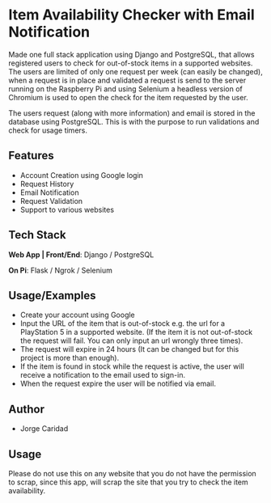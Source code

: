 
# Item Availability Checker with Email Notification

Made one full stack application using Django and PostgreSQL, that allows registered users to check for out-of-stock items in a supported websites.
The users are limited of only one request per week (can easily be changed), when a request is in place and validated a request is send to the server running on the Raspberry Pi and using Selenium a headless version of Chromium is used to open the check for the item requested by the user.  

The users request (along with more information) and email is stored in the database using PostgreSQL. This is with the purpose to run validations and check for usage timers.
## Features

- Account Creation using Google login
- Request History
- Email Notification
- Request Validation
- Support to various websites



## Tech Stack

**Web App  | Front/End**: Django / PostgreSQL

**On Pi**: Flask / Ngrok / Selenium






## Usage/Examples

- Create your account using Google
- Input the URL of the item that is out-of-stock e.g. the url for a PlayStation 5 in a supported website. (If the item it is not out-of-stock the request will fail. You can only input an url wrongly three times).
- The request will expire in 24 hours (It can be changed but for this project is more than enough).
- If the item is found in stock while the request is active, the user will receive a notification to the email used to sign-in.
- When the request expire the user will be notified via email.
## Author

- Jorge Caridad

## Usage
Please do not use this on any website that you do not have the permission to scrap, since this app, will scrap the site that you try to check the item availability. 
